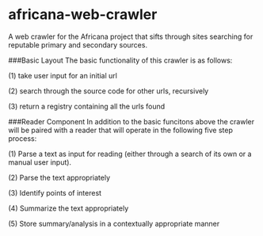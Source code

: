 # africana-web-crawler
A web crawler for the Africana project that sifts through sites searching for reputable primary and secondary sources.


###Basic Layout
The basic functionality of this crawler is as follows: 

(1) take user input for an initial url

(2) search through the source code for other urls, recursively

(3) return a registry containing all the urls found

###Reader Component
In addition to the basic funcitons above the crawler will be paired with a reader that will operate in the following five step process:

(1) Parse a text as input for reading (either through a search of its own or a manual user input).

(2) Parse the text appropriately

(3) Identify points of interest

(4) Summarize the text appropriately

(5) Store summary/analysis in a contextually appropriate manner
